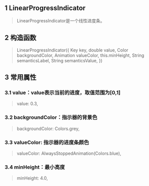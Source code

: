 ## **1 LinearProgressIndicator**
> LinearProgressIndicator是一个线性进度条。

## **2 构造函数** 
> LinearProgressIndicator({
>     Key key,
>     double value,
>     Color backgroundColor,
>     Animation<Color> valueColor,
>     this.minHeight,
>     String semanticsLabel,
>     String semanticsValue,
> })

## **3 常用属性** 
### **3.1 value：value表示当前的进度，取值范围为[0,1]**
> value: 0.3,

### **3.2 backgroundColor：指示器的背景色**
> backgroundColor: Colors.grey,

### **3.3 valueColor: 指示器的进度条颜色**
> valueColor: AlwaysStoppedAnimation(Colors.blue),

### **3.4 minHeight：最小高度**
> minHeight: 4.0,

